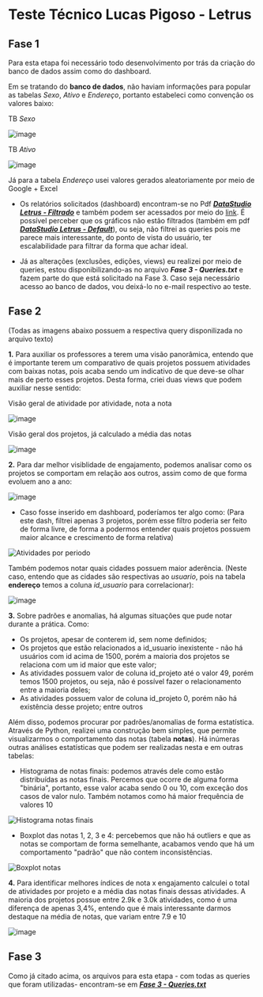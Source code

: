 # Teste Técnico Lucas Pigoso - Letrus

## Fase 1

Para esta etapa foi necessário todo desenvolvimento por trás da criação do banco de dados assim como do dashboard.

Em se tratando do **banco de dados**, não haviam informações para popular as tabelas *Sexo*, *Ativo* e *Endereço*, portanto estabeleci como convenção os valores baixo:

TB *Sexo*

![image](https://user-images.githubusercontent.com/33936130/184216010-edbc9337-a4f9-4cf0-bb30-cc3b9c16e9e6.png)

TB *Ativo*

![image](https://user-images.githubusercontent.com/33936130/184216166-ba6dfc8b-59ef-4137-be3a-7eaa5d56b6ef.png)

Já para a tabela *Endereço* usei valores gerados aleatoriamente por meio de Google + Excel

- Os relatórios solicitados (dashboard) encontram-se no Pdf [**_DataStudio Letrus - Filtrado_**](https://github.com/LPigoso/letrus/blob/main/DataStudio%20Letrus%20-%20Filtrado.pdf) e também podem ser acessados por meio do [link](https://datastudio.google.com/reporting/c081106b-eb0e-41fe-bff3-50d77afc4a74). É possível perceber que os gráficos não estão filtrados (também em pdf [**_DataStudio Letrus - Default_**](https://github.com/LPigoso/letrus/blob/main/DataStudio%20Letrus%20-%20Default.pdf)), ou seja, não filtrei as queries pois me parece mais interessante, do ponto de vista do usuário, ter escalabilidade para filtrar da forma que achar ideal.

- Já as alterações (exclusões, edições, views) eu realizei por meio de queries, estou disponibilizando-as no arquivo **_Fase 3 - Queries.txt_** e fazem parte do que está solicitado na Fase 3. Caso seja necessário acesso ao banco de dados, vou deixá-lo no e-mail respectivo ao teste.


## Fase 2

(Todas as imagens abaixo possuem a respectiva query disponilizada no arquivo texto)

**1.** Para auxiliar os professores a terem uma visão panorâmica, entendo que é importante terem um comparativo de quais projetos possuem atividades com baixas notas, pois acaba sendo um indicativo de que deve-se olhar mais de perto esses projetos. Desta forma, criei duas views que podem auxiliar nesse sentido:

Visão geral de atividade por atividade, nota a nota

![image](https://user-images.githubusercontent.com/33936130/184224745-c39f72d9-3b48-4d53-9159-c176384afaf3.png)

Visão geral dos projetos, já calculado a média das notas

![image](https://user-images.githubusercontent.com/33936130/184224053-c8878292-d8a6-409a-94aa-da6e6278e800.png)


**2.**  Para dar melhor visiblidade de engajamento, podemos analisar como os projetos se comportam em relação aos outros, assim como de que forma evoluem ano a ano:

![image](https://user-images.githubusercontent.com/33936130/184226648-6456c6ba-e131-415b-a264-946c62147b1e.png)

- Caso fosse inserido em dashboard, poderíamos ter algo como:
(Para este dash, filtrei apenas 3 projetos, porém esse filtro poderia ser feito de forma livre, de forma a podermos entender quais projetos possuem maior alcance e crescimento de forma relativa)

![Atividades por periodo](https://user-images.githubusercontent.com/33936130/184227213-05067d25-c7c9-4ff9-bad3-e79db3e6dc56.png)

Também podemos notar quais cidades possuem maior aderência. (Neste caso, entendo que as cidades são respectivas ao _usuario_, pois na tabela **endereço** temos a coluna _id_usuario_ para correlacionar):

![image](https://user-images.githubusercontent.com/33936130/184227297-842fee8f-ab5d-42cc-8c03-15016eb1c877.png)

**3.** Sobre padrões e anomalias, há algumas situações que pude notar durante a prática. Como:

- Os projetos, apesar de conterem id, sem nome definidos;
- Os projetos que estão relacionados a id_usuario inexistente - não há usuários com id acima de 1500, porém a maioria dos projetos se relaciona com um id maior que este valor;
- As atividades possuem valor de coluna id_projeto até o valor 49, porém temos 1500 projetos, ou seja, não é possível fazer o relacionamento entre a maioria deles;
- As atividades possuem valor de coluna id_projeto 0, porém não há existência desse projeto; entre outros

Além disso, podemos procurar por padrões/anomalias de forma estatística. Através de Python, realizei uma construção bem simples, que permite visualizarmos o comportamento das notas (tabela **notas**). Há inúmeras outras análises estatísticas que podem ser realizadas nesta e em outras tabelas:

- Histograma de notas finais: podemos através dele como estão distribuídas as notas finais. Percemos que ocorre de alguma forma "binária", portanto, esse valor acaba sendo 0 ou 10, com exceção dos casos de valor nulo. Também notamos como há maior frequência de valores 10

![Histograma notas finais](https://user-images.githubusercontent.com/33936130/184229926-c844d481-7d18-4b1d-83f4-f00b6a4941da.png)

- Boxplot das notas 1, 2, 3 e 4: percebemos que não há outliers e que as notas se comportam de forma semelhante, acabamos vendo que há um comportamento "padrão" que não contem inconsistências.

![Boxplot notas](https://user-images.githubusercontent.com/33936130/184229939-c3165b22-f292-47ca-a46b-f92f809b3d40.png)


**4.** Para identificar melhores índices de nota x engajamento calculei o total de atividades por projeto e a média das notas finais dessas atividades. A maioria dos projetos possue entre 2.9k e 3.0k atividades, como é uma diferença de apenas 3,4%, entendo que é mais interessante darmos destaque na média de notas, que variam entre 7.9 e 10

![image](https://user-images.githubusercontent.com/33936130/184234671-30041899-42b1-4723-9786-46c8c526e03e.png)



## Fase 3

Como já citado acima, os arquivos para esta etapa - com todas as queries que foram utilizadas- encontram-se em [**_Fase 3 - Queries.txt_**](https://github.com/LPigoso/letrus/blob/main/Fase%203%20-%20Queries.txt)
